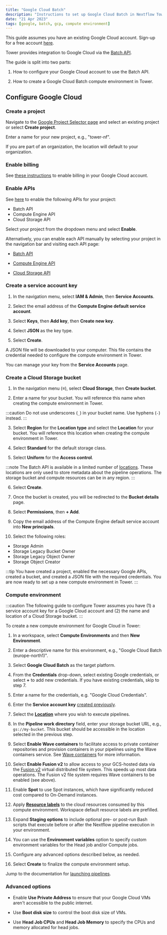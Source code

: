 ```yaml
---
title: "Google Cloud Batch"
description: "Instructions to set up Google Cloud Batch in Nextflow Tower"
date: "21 Apr 2023"
tags: [google, batch, gcp, compute environment]
---
```


This guide assumes you have an existing Google Cloud account. Sign-up for a free account [here](https://cloud.google.com/).

Tower provides integration to Google Cloud via the [Batch API](https://cloud.google.com/batch/docs/reference/rest).

The guide is split into two parts:

1. How to configure your Google Cloud account to use the Batch API.

2. How to create a Google Cloud Batch compute environment in Tower.

## Configure Google Cloud

### Create a project

Navigate to the [Google Project Selector page](https://console.cloud.google.com/projectselector2) and select an existing project or select **Create project**.

Enter a name for your new project, e.g., "tower-nf".

If you are part of an organization, the location will default to your organization.

### Enable billing

See [these instructions](https://cloud.google.com/billing/docs/how-to/modify-project) to enable billing in your Google Cloud account.

### Enable APIs

See [here](https://console.cloud.google.com/flows/enableapi?apiid=batch.googleapis.com%2Ccompute.googleapis.com%2Cstorage-api.googleapis.com) to enable the following APIs for your project:

- Batch API
- Compute Engine API
- Cloud Storage API

Select your project from the dropdown menu and select **Enable**.

Alternatively, you can enable each API manually by selecting your project in the navigation bar and visiting each API page:

- [Batch API](https://console.cloud.google.com/marketplace/product/google/batch.googleapis.com)

- [Compute Engine API](https://console.cloud.google.com/marketplace/product/google/compute.googleapis.com)

- [Cloud Storage API](https://console.cloud.google.com/marketplace/product/google/storage-api.googleapis.com)

### Create a service account key

1. In the navigation menu, select **IAM & Admin**, then **Service Accounts**.

2. Select the email address of the **Compute Engine default service account**.

3. Select **Keys**, then **Add key**, then **Create new key**.

4. Select **JSON** as the key type.

5. Select **Create**.

A JSON file will be downloaded to your computer. This file contains the credential needed to configure the compute environment in Tower.

You can manage your key from the **Service Accounts** page.

### Create a Cloud Storage bucket

1. In the navigation menu (**≡**), select **Cloud Storage**, then **Create bucket**.

2. Enter a name for your bucket. You will reference this name when creating the compute environment in Tower.

:::caution
Do not use underscores (`_`) in your bucket name. Use hyphens (`-`) instead.
:::

3. Select **Region** for the **Location type** and select the **Location** for your bucket. You will reference this location when creating the compute environment in Tower.

4. Select **Standard** for the default storage class.

5. Select **Uniform** for the **Access control**.

:::note
The Batch API is available in a limited number of [locations](https://cloud.google.com/batch/docs/locations). These locations are only used to store metadata about the pipeline operations. The storage bucket and compute resources can be in any region.
:::

6. Select **Create**.

7. Once the bucket is created, you will be redirected to the **Bucket details** page.

8. Select **Permissions**, then **+ Add**.

9. Copy the email address of the Compute Engine default service account into **New principals**.

10. Select the following roles:

- Storage Admin
- Storage Legacy Bucket Owner
- Storage Legacy Object Owner
- Storage Object Creator

:::tip
You have created a project, enabled the necessary Google APIs, created a bucket, and created a JSON file with the required credentials. You are now ready to set up a new compute environment in Tower.
:::

### Compute environment

:::caution
The following guide to configure Tower assumes you have (1) a service account key for a Google Cloud account and (2) the name and location of a Cloud Storage bucket.
:::

To create a new compute environment for Google Cloud in Tower:

1. In a workspace, select **Compute Environments** and then **New Environment**.

2. Enter a descriptive name for this environment, e.g., "Google Cloud Batch (europe-north1)".

3. Select **Google Cloud Batch** as the target platform.

4. From the **Credentials** drop-down, select existing Google credentials, or select **+** to add new credentials. If you have existing credentials, skip to step 7.

5. Enter a name for the credentials, e.g. "Google Cloud Credentials".

6. Enter the **Service account key** [created previously](#create-a-service-account-key).

7. Select the [**Location**](https://cloud.google.com/compute/docs/regions-zones#available) where you wish to execute pipelines.

8. In the **Pipeline work directory** field, enter your storage bucket URL, e.g., `gs://my-bucket`. This bucket should be accessible in the location selected in the previous step.

9. Select **Enable Wave containers** to facilitate access to private container repositories and provision containers in your pipelines using the Wave containers service. See [Wave containers](https://www.nextflow.io/docs/latest/wave.html) for more information.

10. Select **Enable Fusion v2** to allow access to your GCS-hosted data via the [Fusion v2](https://docs.seqera.io/fusion) virtual distributed file system. This speeds up most data operations. The Fusion v2 file system requires Wave containers to be enabled (see above). <!--(re-added once we have GCP Fusion instructions) See [Fusion file system](../supported_software/fusion/overview) for configuration details.-->

11. Enable **Spot** to use Spot instances, which have significantly reduced cost compared to On-Demand instances.

12. Apply [**Resource labels**](../resource-labels/overview) to the cloud resources consumed by this compute environment. Workspace default resource labels are prefilled.

13. Expand **Staging options** to include optional pre- or post-run Bash scripts that execute before or after the Nextflow pipeline execution in your environment.

14. You can use the **Environment variables** option to specify custom environment variables for the Head job and/or Compute jobs.

15. Configure any advanced options described below, as needed.

16. Select **Create** to finalize the compute environment setup.

Jump to the documentation for [launching pipelines](../launch/launchpad).

### Advanced options

<!--Needs elaboration, try with Esha-->

- Enable **Use Private Address** to ensure that your Google Cloud VMs aren't accessible to the public internet.

- Use **Boot disk size** to control the boot disk size of VMs.

- Use **Head Job CPUs** and **Head Job Memory** to specify the CPUs and memory allocated for head jobs.

<!-- Reach out to Esha, Maxime, and Marcel for their Nextflow-on-GCP-Batch?-->
